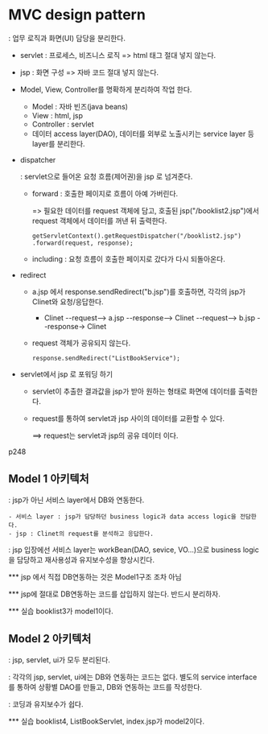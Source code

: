 

# MVC design pattern

: 업무 로직과 화면(UI) 담당을 분리한다.

- servlet : 프로세스, 비즈니스 로직	=> html 태그 절대  넣지 않는다.
- jsp : 화면 구성 	=> 자바 코드 절대 넣지 않는다.



- Model, View, Controller를 명확하게 분리하여 작업 한다.

  - Model : 자바 빈즈(java beans)
  - View : html, jsp
  - Controller : servlet
  - 데이터 access layer(DAO), 데이터를 외부로 노출시키는 service layer 등 layer를 분리한다.

  

- dispatcher 

  : servlet으로 들어온 요청 흐름(제어권)을 jsp 로 넘겨준다.

  - forward : 호출한 페이지로 흐름이 아예 가버린다.	

    =>	필요한 데이터를 request 객체에 담고, 호출된 jsp("/booklist2.jsp")에서 request 객체에서 데이터를 꺼낸 뒤 출력한다.

    ```
    getServletContext().getRequestDispatcher("/booklist2.jsp")
    .forward(request, response);
    ```

    

  - including : 요청 흐름이 호출한 페이지로 갔다가 다시 되돌아온다.

  

- redirect 

  - a.jsp 에서 response.sendRedirect("b.jsp")를 호출하면, 각각의 jsp가 Clinet와 요청/응답한다. 

    - Clinet --request--> a.jsp --response--> Clinet --request--> b.jsp --response-> Clinet

  - request 객체가 공유되지 않는다. 

    ```
    response.sendRedirect("ListBookService");
    ```

    

- servlet에서 jsp 로 포워딩 하기

  - servlet이 추출한 결과값을 jsp가 받아 원하는 형태로 화면에 데이터를 출력한다. 

  - request를 통하여 servlet과 jsp 사이의 데이터를 교환할 수 있다.

    ==> request는 servlet과 jsp의 공유 데이터 이다.

p248



## Model 1 아키텍처

:  jsp가 아닌 서비스 layer에서 DB와 연동한다.

	- 서비스 layer : jsp가 담당하던 business logic과 data access logic을 전담한다. 
	- jsp : Clinet의 request를 분석하고 응답한다.

: jsp 입장에선 서비스 layer는 workBean(DAO, sevice, VO...)으로 business logic을 담당하고 재사용성과 유지보수성을 향상시킨다.



*** jsp 에서 직접 DB연동하는 것은 Model1구조 조차 아님

*** jsp에 절대로 DB연동하는 코드를 삽입하지 않는다. 반드시 분리하자.

*** 실습 booklist3가 model1이다.



## Model 2 아키텍처

: jsp, servlet, ui가 모두 분리된다.

: 각각의 jsp, servlet, ui에는 DB와 연동하는 코드는 없다. 별도의 service interface를 통하여 상황별 DAO를 만들고,  DB와 연동하는 코드를 작성한다.

: 코딩과 유지보수가 쉽다.

*** 실습 booklist4, ListBookServlet, index.jsp가 model2이다.

